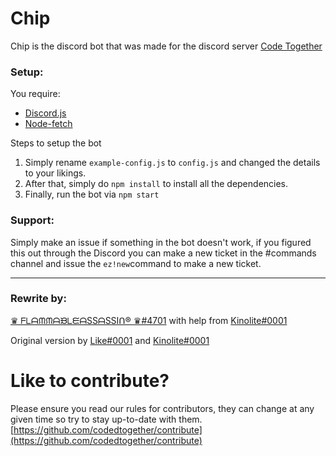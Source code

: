 # Chip
Chip is the discord bot that was made for the discord server [Code Together](https://discord.gg/4uHuFTn)

### Setup:
You require:
- [Discord.js](https://discord.js.org/)
- [Node-fetch](https://www.npmjs.com/package/node-fetch)

Steps to setup the bot
1. Simply rename `example-config.js` to `config.js` and changed the details to your likings.
2. After that, simply do `npm install` to install all the dependencies.
3. Finally, run the bot via `npm start`

### Support:
Simply make an issue if something in the bot doesn't work, if you figured this out through the Discord you can make a new ticket in the #commands channel and issue the `ez!new`command to make a new ticket.

---

### Rewrite by:
[♛ ᖴᒪᗩᙏᙏᗩᙖᒪᙓᗩSSᗩSSIᑎ® ♛#4701](https://github.com/flamableassassin)
with help from [Kinolite#0001](https://github.com/Kinolite)

Original version by [Like#0001](https://github.com/abcdan) and [Kinolite#0001](https://github.com/Kinolite)

# Like to contribute?
Please ensure you read our rules for contributors, they can change at any given time so try to stay up-to-date with them.
[https://github.com/codedtogether/contribute](https://github.com/codedtogether/contribute)



